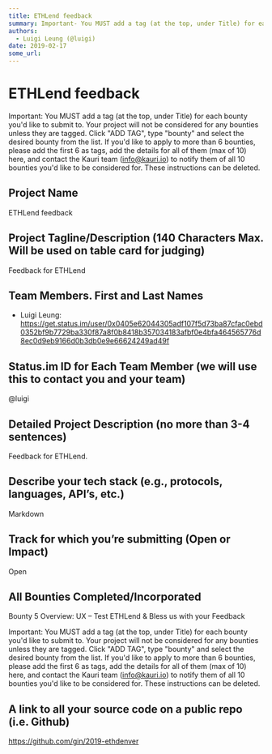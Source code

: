 ```yaml
---
title: ETHLend feedback
summary: Important- You MUST add a tag (at the top, under Title) for each bounty youd like to submit to. Your project will not be considered for any bounties unless they are tagged. Click ADD TAG, type bounty and select the desired bounty from the list. If youd like to apply to more than 6 bounties, please add the first 6 as tags, add the details for all of them (max of 10) here, and contact the Kauri team (info@kauri.io) to notify them of all 10 bounties youd like to be considered for. These instruction
authors:
  - Luigi Leung (@luigi)
date: 2019-02-17
some_url: 
---
```


# ETHLend feedback



Important: You MUST add a tag (at the top, under Title) for each bounty you'd like to submit to. Your project will not be considered for any bounties unless they are tagged. Click "ADD TAG", type  "bounty" and select the desired bounty from the list. If you'd like to apply to more than 6 bounties, please add the first 6 as tags, add the details for all of them (max of 10) here, and contact the Kauri team (info@kauri.io) to notify them of all 10 bounties you'd like to be considered for. These instructions can be deleted.

## Project Name
ETHLend feedback

## Project Tagline/Description (140 Characters Max. Will be used on table card for judging)
Feedback for ETHLend

## Team Members. First and Last Names
- Luigi Leung:
https://get.status.im/user/0x0405e62044305adf107f5d73ba87cfac0ebd0352bf9b7729ba330f87a8f0b8418b357034183afbf0e4bfa464565776d8ec0d9eb9166d0b3db0e9e66624249ad49f


## Status.im ID for Each Team Member (we will use this to contact you and your team)
@luigi

## Detailed Project Description (no more than 3-4 sentences)
Feedback for ETHLend.

## Describe your tech stack (e.g., protocols, languages, API’s, etc.)
Markdown

## Track for which you’re submitting (Open or Impact)
Open

## All Bounties Completed/Incorporated
Bounty 5 Overview: UX – Test ETHLend & Bless us with your Feedback


Important: You MUST add a tag (at the top, under Title) for each bounty you'd like to submit to. Your project will not be considered for any bounties unless they are tagged. Click "ADD TAG", type  "bounty" and select the desired bounty from the list. If you'd like to apply to more than 6 bounties, please add the first 6 as tags, add the details for all of them (max of 10) here, and contact the Kauri team (info@kauri.io) to notify them of all 10 bounties you'd like to be considered for. These instructions can be deleted.

## A link to all your source code on a public repo (i.e. Github)
https://github.com/gin/2019-ethdenver

